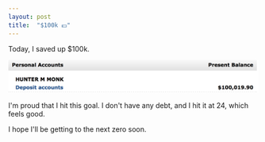 ```yaml
---
layout: post
title:  "$100k 💵"
---
```


Today, I saved up $100k. 

![bank](/img/100k/bank.png)

I'm proud that I hit this goal. I don't have any debt, and I hit it at 24, which feels good.

I hope I'll be getting to the next zero soon.
